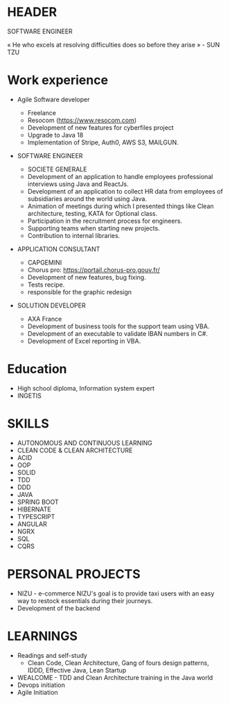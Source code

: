 # HEADER

SOFTWARE ENGINEER

« He who excels at resolving difficulties does so before they arise » - SUN TZU

# Work experience

- Agile Software developer
    - Freelance
    - Resocom (https://www.resocom.com)
    - Development of new features for cyberfiles project
    - Upgrade to Java 18
    - Implementation of Stripe, Auth0, AWS S3, MAILGUN.

- SOFTWARE ENGINEER
    - SOCIETE GENERALE
    - Development of an application to handle employees professional interviews using Java and ReactJs.
    - Development of an application to collect HR data from employees of subsidiaries around the world using Java.
    - Animation of meetings during which I presented things like Clean architecture, testing, KATA for Optional class.
    - Participation in the recruitment process for engineers.
    - Supporting teams when starting new projects.
    - Contribution to internal libraries.

- APPLICATION CONSULTANT
    - CAPGEMINI
    - Chorus pro: https://portail.chorus-pro.gouv.fr/
    - Development of new features, bug fixing.
    - Tests recipe.
    - responsible for the graphic redesign

- SOLUTION DEVELOPER
    - AXA France
    - Development of business tools for the support team using VBA.
    - Development of an executable to validate IBAN numbers in C#.
    - Development of Excel reporting in VBA.

# Education

- High school diploma, Information system expert
- INGETIS

# SKILLS

- AUTONOMOUS AND CONTINUOUS LEARNING
- CLEAN CODE & CLEAN ARCHITECTURE
- ACID
- OOP
- SOLID
- TDD
- DDD
- JAVA
- SPRING BOOT
- HIBERNATE
- TYPESCRIPT
- ANGULAR
- NGRX
- SQL
- CQRS

# PERSONAL PROJECTS

- NIZU - e-commerce
  NIZU's goal is to provide taxi users with an easy way to restock essentials during their journeys.
- Development of the backend

# LEARNINGS

- Readings and self-study
    - Clean Code, Clean Architecture, Gang of fours design patterns, IDDD, Effective Java, Lean Startup
- WEALCOME - TDD and Clean Architecture training in the Java world
- Devops initiation
- Agile Initiation


